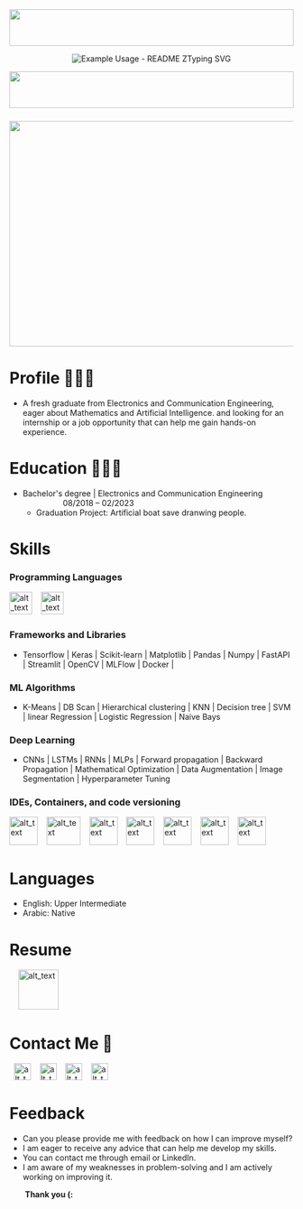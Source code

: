 <!--<h3 align="center"><img align="center"src="https://media0.giphy.com/media/KVVgWtScb37USleUB3/giphy.gif?cid=ecf05e47mb0f479zvwh0dvlgezvine7aiv1j3j0bzf52t562&ep=v1_gifs_related&rid=giphy.gif&ct=g" width="800" height="300"></h3> -->



<img src="https://github.com/Govindv7555/Govindv7555/blob/main/49e76e0596857673c5c80c85b84394c1.gif" width=100% height=65px>

<p align="center">
  <img src="https://readme-typing-svg.demolab.com/?lines=Computer Vision Engineer;&center=true&width=650&height=80&duration=5000&font=Bodoni+Moda&pause=2000&size=42&color=aa4945" alt="Example Usage - README ZTyping SVG">
</p>

<img src="https://github.com/Govindv7555/Govindv7555/blob/main/49e76e0596857673c5c80c85b84394c1.gif" width=100% height=65px>



<h3 align="center"><img align="center"src="https://www.sciencenews.org/wp-content/uploads/2023/04/040823_chatgpt_feat.gif" width="800" height="400"></h3>

<!-- /<h3 align="center"><img align="center"src="https://media.giphy.com/media/5krfq8pMdYhAV52xPg/giphy.gif" width="1000" height="500"></h3>
<img src="https://github.com/Govindv7555/Govindv7555/blob/main/49e76e0596857673c5c80c85b84394c1.gif" width=100% height=95px>
 -->
 
<!-- <img src="https://github.com/Govindv7555/Govindv7555/blob/main/49e76e0596857673c5c80c85b84394c1.gif" width=100% height=95px> -->



# Profile 👨🏻‍💻

  - A fresh graduate from Electronics and Communication Engineering, eager about Mathematics and Artificial Intelligence. and looking for an internship or a job opportunity that can help me gain hands-on experience.

# Education 👨🏻‍🎓 

- Bachelor's degree | Electronics and Communication Engineering &nbsp;&nbsp;&nbsp;&nbsp;&nbsp;&nbsp;&nbsp;&nbsp;&nbsp;&nbsp;&nbsp;&nbsp;&nbsp;&nbsp;&nbsp;&nbsp;&nbsp; 08/2018 – 02/2023
  - Graduation Project: Artificial boat save dranwing people.

# Skills

### Programming Languages
[<img alt="alt_text" width="40px" src="https://seeklogo.com/images/P/python-logo-A32636CAA3-seeklogo.com.png" />](https://seeklogo.com/images/P/python-logo-A32636CAA3-seeklogo.com.png)
&nbsp;&nbsp;
[<img alt="alt_text" width="40px" src="https://seeklogo.com/images/C/c-logo-43CE78FF9C-seeklogo.com.png" />](https://seeklogo.com/images/C/c-logo-43CE78FF9C-seeklogo.com.png)
&nbsp;&nbsp;

### Frameworks and Libraries 
<!-- [<img alt="alt_text" width="40px" src="https://seeklogo.com/images/T/tensorflow-logo-C69AEAC9D0-seeklogo.com.png" />](https://seeklogo.com/images/T/tensorflow-logo-C69AEAC9D0-seeklogo.com.png)
&nbsp;&nbsp;
[<img alt="alt_text" width="40px" src="https://seeklogo.com/images/K/keras-logo-6B06C2FC2D-seeklogo.com.png" />](https://seeklogo.com/images/K/keras-logo-6B06C2FC2D-seeklogo.com.png)
&nbsp;&nbsp;
[<img alt="alt_text" width="80px" src="https://seeklogo.com/images/S/scikit-learn-logo-8766D07E2E-seeklogo.com.png" />](https://seeklogo.com/images/S/scikit-learn-logo-8766D07E2E-seeklogo.com.png)
&nbsp;&nbsp;
[<img alt="alt_text" width="40px" src="https://seeklogo.com/images/N/numpy-logo-479C24EC79-seeklogo.com.png" />](https://seeklogo.com/images/N/numpy-logo-479C24EC79-seeklogo.com.png)
&nbsp;&nbsp;
[<img alt="alt_text" width="40px" src="https://seeklogo.com/images/F/fastapi-logo-541BAA112F-seeklogo.com.png" />](https://seeklogo.com/images/F/fastapi-logo-541BAA112F-seeklogo.com.png)
&nbsp;&nbsp;
[<img alt="alt_text" width="120px" src="https://seeklogo.com/images/O/opencv-logo-2E094ACFAC-seeklogo.com.png" />](https://seeklogo.com/images/O/opencv-logo-2E094ACFAC-seeklogo.com.png)
&nbsp;&nbsp;
[<img alt="alt_text" width="100px" height="40px" src="https://seeklogo.com/images/M/matplotlib-logo-AEB3DC9BB4-seeklogo.com.png" />](https://seeklogo.com/images/M/matplotlib-logo-AEB3DC9BB4-seeklogo.com.png)
&nbsp;&nbsp;
[<img alt="alt_text" width="100px" height="40px" src="https://seeklogo.com/images/P/pandas-logo-56829C6445-seeklogo.com.png" />](https://seeklogo.com/images/P/pandas-logo-56829C6445-seeklogo.com.png)
&nbsp;&nbsp; -->
- Tensorflow | Keras | Scikit-learn | Matplotlib | Pandas | Numpy | FastAPI | Streamlit | OpenCV | MLFlow | Docker |


### ML Algorithms

- K-Means | DB Scan | Hierarchical clustering | KNN | Decision tree | SVM | linear Regression | Logistic Regression | Naive Bays

### Deep Learning 

- CNNs | LSTMs | RNNs | MLPs | Forward propagation | Backward Propagation | Mathematical Optimization | Data Augmentation | Image Segmentation | Hyperparameter Tuning

### IDEs, Containers, and code versioning 

[<img alt="alt_text" width="50px" height="50px" src="https://seeklogo.com/images/J/jupyter-logo-A91705F539-seeklogo.com.png" />](https://seeklogo.com/images/J/jupyter-logo-A91705F539-seeklogo.com.png)
&nbsp;&nbsp;
[<img alt="alt_text" width="60px" height="50px" src="https://repository-images.githubusercontent.com/228673061/b2c25180-3bff-11ea-965f-4b34f4c6be08" />](https://repository-images.githubusercontent.com/228673061/b2c25180-3bff-11ea-965f-4b34f4c6be08)
&nbsp;&nbsp;
[<img alt="alt_text" width="50px" height="50" src="https://seeklogo.com/images/P/pycharm-logo-51B1427388-seeklogo.com.png" />](https://seeklogo.com/images/P/pycharm-logo-51B1427388-seeklogo.com.png)
&nbsp;&nbsp;
[<img alt="alt_text" width="50px"  height="50" src="https://seeklogo.com/images/V/visual-studio-code-logo-284BC24C39-seeklogo.com.png" />](https://seeklogo.com/images/V/visual-studio-code-logo-284BC24C39-seeklogo.com.png)
&nbsp;&nbsp;
[<img alt="alt_text" width="50px"  height="50" src="https://seeklogo.com/images/V/visual-studio-logo-14F95CF819-seeklogo.com.png" />](https://seeklogo.com/images/V/visual-studio-logo-14F95CF819-seeklogo.com.png)
&nbsp;&nbsp;
[<img alt="alt_text" width="50px"  height="50" src="https://seeklogo.com/images/G/git-logo-CD8D6F1C09-seeklogo.com.png" />](https://seeklogo.com/images/G/git-logo-CD8D6F1C09-seeklogo.com.png)
&nbsp;&nbsp;
[<img alt="alt_text" width="50px"  height="50" src="https://seeklogo.com/images/G/github-logo-5F384D0265-seeklogo.com.png" />](https://seeklogo.com/images/G/github-logo-5F384D0265-seeklogo.com.png)
&nbsp;&nbsp;


<!-- - Jupyter-lab | Google Collaboratory |
PyCharm | Git -->

# Languages

- English: Upper Intermediate
- Arabic: Native 

# Resume 

&nbsp;&nbsp;&nbsp;&nbsp;[<img alt="alt_text" width="71px" src="https://seeklogo.com/images/G/google-drive-logo-C66555C645-seeklogo.com.png" />](https://drive.google.com/file/d/1sz7OwPBWnsdbnpJk0o6ZDIVxUN47aRp1/view?usp=sharing)

# Contact Me 🔗

&nbsp;
[<img alt="alt_text" width="30px" src="https://cdn2.iconfinder.com/data/icons/social-media-2285/512/1_Whatsapp2_colored_svg-512.png" />](https://wa.me/+201006491306)
&nbsp;&nbsp;
[<img alt="alt_text" width="30px" src="https://cdn2.iconfinder.com/data/icons/social-media-2285/512/1_Linkedin_unofficial_colored_svg-512.png" />](https://www.linkedin.com/in/bassem-ahmed-ahmed/)
&nbsp;&nbsp;
[<img alt="alt_text" width="30px" src="https://cdn4.iconfinder.com/data/icons/social-media-logos-6/512/112-gmail_email_mail-256.png" />](mailto:bassemahmed.am@gmail.com)
&nbsp;&nbsp;
[<img alt="alt_text" width="30px" src="https://cdn2.iconfinder.com/data/icons/social-media-2285/512/1_Facebook2_colored_svg-512.png" />](https://www.facebook.com/bassem.ahmed.7712/)

# Feedback

- Can you please provide me with feedback on how I can improve myself? 
- I am eager to receive any advice that can help me develop my skills. 
- You can contact me through email or LinkedIn. 
- I am aware of my weaknesses in problem-solving and I am actively working on improving it. 


 &nbsp;&nbsp;&nbsp;&nbsp;&nbsp;&nbsp; **Thank you (:** &nbsp;&nbsp;&nbsp;&nbsp;&nbsp;&nbsp;&nbsp;&nbsp;

